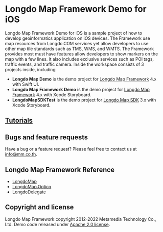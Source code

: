 # Longdo Map Framework Demo for iOS

Longdo Map Framework Demo for iOS is a sample project of how to develop geoinformatics application on iOS devices. The Framework use map resources from Longdo.COM services yet allow developers to use other map tile standards such as TMS, WMS, and WMTS. The Framework provides most must have features allow developers to show markers on the map with a few lines. It also includes exclusive services such as POI tags, traffic events, and traffic camera. Inside the workspace consists of 3 projects inside, including
* **Longdo Map Demo** is the demo project for [Longdo Map Framework](https://github.com/MetamediaTechnology/longdo-map-ios-framework) 4.x with Swift UI.
* **Longdo Map Framework Demo** is the demo project for [Longdo Map Framework](https://github.com/MetamediaTechnology/longdo-map-ios-framework) 4.x with Xcode Storyboard.
* **LongdoMapSDKTest** is the demo project for [Longdo Map SDK](https://github.com/MetamediaTechnology/longdo-map-sdk-ios) 3.x with Xcode Storyboard.

## [Tutorials](https://github.com/MetamediaTechnology/longdo-map-demo-ios/wiki/การเริ่มต้นใช้งาน-Longdo-Map-Framework-4.x-บน-iOS)

## Bugs and feature requests

Have a bug or a feature request? Please feel free to contact us at [info@mm.co.th](info@mm.co.th).

## Longdo Map Framework Reference

* [LongdoMap](https://github.com/MetamediaTechnology/longdo-map-demo-ios/wiki/%5B4.x%5D-LongdoMap)
* [LongdoMap.Option](https://github.com/MetamediaTechnology/longdo-map-demo-ios/wiki/%5B4.x%5D-LongdoMap.Option)
* [LongdoDelegate](https://github.com/MetamediaTechnology/longdo-map-demo-ios/wiki/%5B4.x%5D-LongdoDelegate)

## Copyright and license

Longdo Map Framework copyright 2012-2022 Metamedia Technology Co., Ltd. Demo code released under [Apache 2.0 license](https://github.com/MetamediaTechnology/longdo-map-demo-ios/blob/master/LICENSE).
